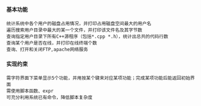 #### 基本功能

    统计系统中各个用户的磁盘占用情况，并打印占用磁盘空间最大的用户名
    遍历搜索用户目录中最大的某一个文件，并打印该文件名及其字节数
    查询指定用户目录下所有C++源程序（包括*.cpp *.h），统计出总共的代码行数
    查询某个用户是否在线，并打印在线终端个数
    查询、打开和关闭FTP,apache网络服务

#### 实现约束

    需字符界面下菜单显示5个功能，并用按某个键来对应某项功能；完成某项功能后能返回初始界面
    需使用脚本函数、expr
    可充分利用系统已有命令，降低脚本复杂度